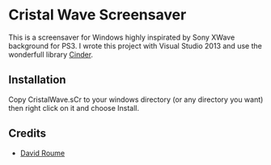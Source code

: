 # Cristal Wave Screensaver

This is a screensaver for Windows highly inspirated by Sony XWave background for PS3.
I wrote this project with Visual Studio 2013 and use the wonderfull library [Cinder](http://libcinder.org//).

## Installation

Copy CristalWave.sCr to your windows directory (or any directory you want) then right click on it and choose Install.

## Credits

* [David Roume](http://www.mime-com.org/neko)